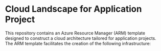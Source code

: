 # Cloud Landscape for Application Project

This repository contains  an Azure Resource Manager (ARM) template designed to construct a cloud architecture tailored for application projects. The ARM template facilitates the creation of the following infrastructure:
